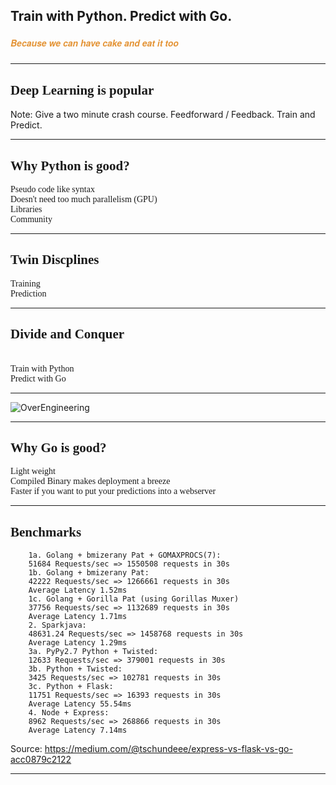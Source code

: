 ## Train with Python. Predict with Go. 
##### <span style="font-family:Helvetica Neue; font-weight:bold"><span style="color:#e49436">Because we can have cake and eat it too</span></span>

---

## <span style="font-family:Rockitt; font-weight:bold">Deep Learning is popular</span>
Note: Give a two minute crash course. Feedforward / Feedback. Train and Predict.

---

## <span style="font-family:Rockitt; font-weight:bold"> Why Python is good?</span>

<span class="fragment" data-fragment-index="1" style="font-family:Hattori Hanzo;">Pseudo code like syntax</span> 
<br>
<span class="fragment" data-fragment-index="1" style="font-family:Hattori Hanzo;">Doesn't need too much parallelism (GPU)</span> 
<br>
<span class="fragment" data-fragment-index="2" style="font-family:Hattori Hanzo;">Libraries</span> 
<br>
<span class="fragment" data-fragment-index="4" style="font-family:Hattori Hanzo;">Community</span>  

---

## <span style="font-family:Rockitt; font-weight:bold">Twin Discplines</span>

<span class="fragment" data-fragment-index="1" style="font-family:Hattori Hanzo;">Training</span> 
<br>
<span class="fragment" data-fragment-index="1" style="font-family:Hattori Hanzo;">Prediction</span> 
<br>

--- 

## <span style="font-family:Rockitt; font-weight:bold">Divide and Conquer</span>

<br>
<span class="fragment" data-fragment-index="1" style="font-family:Hattori Hanzo;">Train with Python</span> 
<br>
<span class="fragment" data-fragment-index="1" style="font-family:Hattori Hanzo;">Predict with Go</span> 
<br>


---

![OverEngineering](https://jrlburke.files.wordpress.com/2015/10/could-should.jpg)

---

## <span style="font-family:Rockitt; font-weight:bold">Why Go is good?</span>

<span class="fragment" data-fragment-index="1" style="font-family:Hattori Hanzo;">Light weight</span> 
<br>
<span class="fragment" data-fragment-index="1" style="font-family:Hattori Hanzo;">Compiled Binary makes deployment a breeze</span> 
<br>
<span class="fragment" data-fragment-index="1" style="font-family:Hattori Hanzo;">Faster if you want to put your predictions into a webserver</span> 
<br>

---

## <span style="font-family:Rockitt; font-weight:bold">Benchmarks</span>
```
    1a. Golang + bmizerany Pat + GOMAXPROCS(7):
    51684 Requests/sec => 1550508 requests in 30s
    1b. Golang + bmizerany Pat:
    42222 Requests/sec => 1266661 requests in 30s 
    Average Latency 1.52ms
    1c. Golang + Gorilla Pat (using Gorillas Muxer)
    37756 Requests/sec => 1132689 requests in 30s 
    Average Latency 1.71ms
    2. Sparkjava:
    48631.24 Requests/sec => 1458768 requests in 30s
    Average Latency 1.29ms
    3a. PyPy2.7 Python + Twisted:
    12633 Requests/sec => 379001 requests in 30s
    3b. Python + Twisted:
    3425 Requests/sec => 102781 requests in 30s
    3c. Python + Flask:
    11751 Requests/sec => 16393 requests in 30s 
    Average Latency 55.54ms
    4. Node + Express: 
    8962 Requests/sec => 268866 requests in 30s
    Average Latency 7.14ms
```

Source: https://medium.com/@tschundeee/express-vs-flask-vs-go-acc0879c2122

---
